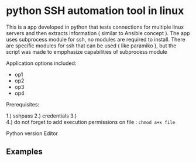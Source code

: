 # python SSH automation tool in linux
This is a app developed in python that tests connections for multiple linux servers and then extracts information ( similar to Ansible concept ).
The app uses subprocess module for ssh, no modules are required to install. There are specific modules for ssh that can be used ( like paramiko ), but the script was made to empphasize capabilities of subprocess module



Application options included:
* op1
* op2
* op3
* op4

Prerequisites:  
  
1.)   sshpass
2.)   credentials
3.)   
4.) do not forget to add execution permissions on file : `chmod a+x file`

Python version
Editor
## Examples

